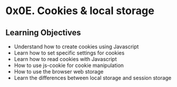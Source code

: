 # 0x0E. Cookies & local storage
## Learning Objectives
- Understand how to create cookies using Javascript
- Learn how to set specific settings for cookies
- Learn how to read cookies with Javascript
- How to use js-cookie for cookie manipulation
- How to use the browser web storage
- Learn the differences between local storage and session storage
